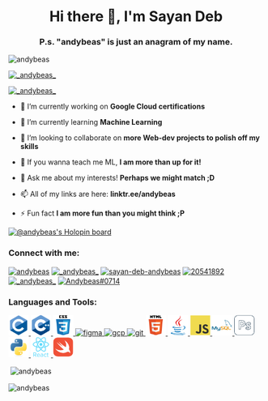 <h1 align="center">Hi there 👋, I'm Sayan Deb</h1>
<h3 align="center">P.s. "andybeas" is just an anagram of my name.</h3>

<p align="left"> <img src="https://komarev.com/ghpvc/?username=andybeas&label=Profile%20views&color=0e75b6&style=flat" alt="andybeas" /> </p>

<p align="left"> <a href="https://twitter.com/_andybeas_" target="blank"><img src="https://img.shields.io/twitter/follow/_andybeas_?logo=twitter&style=for-the-badge" alt="_andybeas_" /></a> </p>

<p align="left"> <a href="[https://sayandeb.vercel.app" target="blank"><img src="https://img.shields.io/twitter/follow/_andybeas_?logo=twitter&style=for-the-badge" alt="_andybeas_" /></a> </p>

- 🔭 I’m currently working on **Google Cloud certifications**

- 🌱 I’m currently learning **Machine Learning**

- 👯 I’m looking to collaborate on **more Web-dev projects to polish off my skills**

- 🤔 If you wanna teach me ML, **I am more than up for it!**

- 💬 Ask me about my interests! **Perhaps we might match ;D**

- 📫 All of my links are here: **linktr.ee/andybeas**

- ⚡ Fun fact **I am more fun than you might think ;P**


[![@andybeas's Holopin board](https://holopin.me/andybeas)](https://holopin.io/@andybeas)

<h3 align="left">Connect with me:</h3>
<p align="left">
<a href="https://dev.to/andybeas" target="blank"><img align="center" src="https://raw.githubusercontent.com/rahuldkjain/github-profile-readme-generator/master/src/images/icons/Social/devto.svg" alt="andybeas" height="30" width="40" /></a>
<a href="https://twitter.com/_andybeas_" target="blank"><img align="center" src="https://raw.githubusercontent.com/rahuldkjain/github-profile-readme-generator/master/src/images/icons/Social/twitter.svg" alt="_andybeas_" height="30" width="40" /></a>
<a href="https://linkedin.com/in/sayan-deb-andybeas" target="blank"><img align="center" src="https://raw.githubusercontent.com/rahuldkjain/github-profile-readme-generator/master/src/images/icons/Social/linked-in-alt.svg" alt="sayan-deb-andybeas" height="30" width="40" /></a>
<a href="https://stackoverflow.com/users/20541892" target="blank"><img align="center" src="https://raw.githubusercontent.com/rahuldkjain/github-profile-readme-generator/master/src/images/icons/Social/stack-overflow.svg" alt="20541892" height="30" width="40" /></a>
<a href="https://instagram.com/_andybeas_" target="blank"><img align="center" src="https://raw.githubusercontent.com/rahuldkjain/github-profile-readme-generator/master/src/images/icons/Social/instagram.svg" alt="_andybeas_" height="30" width="40" /></a>
<a href="https://discord.gg/Andybeas#0714" target="blank"><img align="center" src="https://raw.githubusercontent.com/rahuldkjain/github-profile-readme-generator/master/src/images/icons/Social/discord.svg" alt="Andybeas#0714" height="30" width="40" /></a>
</p>

<h3 align="left">Languages and Tools:</h3>
<p align="left"> <a href="https://www.cprogramming.com/" target="_blank" rel="noreferrer"> <img src="https://raw.githubusercontent.com/devicons/devicon/master/icons/c/c-original.svg" alt="c" width="40" height="40"/> </a> <a href="https://www.w3schools.com/cpp/" target="_blank" rel="noreferrer"> <img src="https://raw.githubusercontent.com/devicons/devicon/master/icons/cplusplus/cplusplus-original.svg" alt="cplusplus" width="40" height="40"/> </a> <a href="https://www.w3schools.com/css/" target="_blank" rel="noreferrer"> <img src="https://raw.githubusercontent.com/devicons/devicon/master/icons/css3/css3-original-wordmark.svg" alt="css3" width="40" height="40"/> </a> <a href="https://www.figma.com/" target="_blank" rel="noreferrer"> <img src="https://www.vectorlogo.zone/logos/figma/figma-icon.svg" alt="figma" width="40" height="40"/> </a> <a href="https://cloud.google.com" target="_blank" rel="noreferrer"> <img src="https://www.vectorlogo.zone/logos/google_cloud/google_cloud-icon.svg" alt="gcp" width="40" height="40"/> </a> <a href="https://git-scm.com/" target="_blank" rel="noreferrer"> <img src="https://www.vectorlogo.zone/logos/git-scm/git-scm-icon.svg" alt="git" width="40" height="40"/> </a> <a href="https://www.w3.org/html/" target="_blank" rel="noreferrer"> <img src="https://raw.githubusercontent.com/devicons/devicon/master/icons/html5/html5-original-wordmark.svg" alt="html5" width="40" height="40"/> </a> <a href="https://www.java.com" target="_blank" rel="noreferrer"> <img src="https://raw.githubusercontent.com/devicons/devicon/master/icons/java/java-original.svg" alt="java" width="40" height="40"/> </a> <a href="https://developer.mozilla.org/en-US/docs/Web/JavaScript" target="_blank" rel="noreferrer"> <img src="https://raw.githubusercontent.com/devicons/devicon/master/icons/javascript/javascript-original.svg" alt="javascript" width="40" height="40"/> </a> <a href="https://www.mysql.com/" target="_blank" rel="noreferrer"> <img src="https://raw.githubusercontent.com/devicons/devicon/master/icons/mysql/mysql-original-wordmark.svg" alt="mysql" width="40" height="40"/> </a> <a href="https://www.photoshop.com/en" target="_blank" rel="noreferrer"> <img src="https://raw.githubusercontent.com/devicons/devicon/master/icons/photoshop/photoshop-line.svg" alt="photoshop" width="40" height="40"/> </a> <a href="https://www.python.org" target="_blank" rel="noreferrer"> <img src="https://raw.githubusercontent.com/devicons/devicon/master/icons/python/python-original.svg" alt="python" width="40" height="40"/> </a> <a href="https://reactjs.org/" target="_blank" rel="noreferrer"> <img src="https://raw.githubusercontent.com/devicons/devicon/master/icons/react/react-original-wordmark.svg" alt="react" width="40" height="40"/> </a> <a href="https://developer.apple.com/swift/" target="_blank" rel="noreferrer"> <img src="https://raw.githubusercontent.com/devicons/devicon/master/icons/swift/swift-original.svg" alt="swift" width="40" height="40"/> </a> </p>

<p>&nbsp;<img align="center" src="https://github-readme-stats.vercel.app/api?username=andybeas&show_icons=true&locale=en" alt="andybeas" /></p>

<p><img align="center" src="https://github-readme-streak-stats.herokuapp.com/?user=andybeas&" alt="andybeas" /></p>



